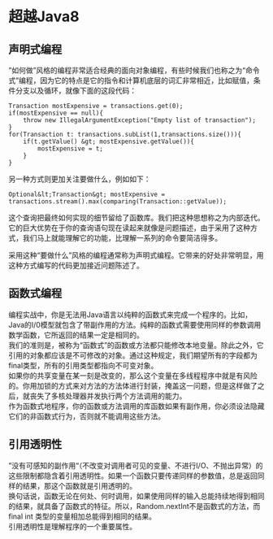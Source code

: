# 超越Java8

## 声明式编程

”如何做”风格的编程非常适合经典的面向对象编程，有些时候我们也称之为“命令式”编程，因为它的特点是它的指令和计算机底层的词汇非常相近，比如赋值，条件分支以及循环，就像下面的这段代码：

```
Transaction mostExpensive = transactions.get(0);
if(mostExpensive == null){
	throw new IllegalArgumentException("Empty list of transaction");
}
for(Transaction t: transactions.subList(1,transactions.size())){
	if(t.getValue() &gt; mostExpensive.getValue()){
		mostExpensive = t;
	}
}

```

另一种方式则更加关注要做什么，例如如下：

```
Optional&lt;Transaction&gt; mostExpensive = transactions.stream().max(comparing(Transaction::getValue));

```

这个查询把最终如何实现的细节留给了函数库。我们把这种思想称之为内部迭代。它的巨大优势在于你的查询语句现在读起来就像是问题描述，由于采用了这种方式，我们马上就能理解它的功能，比理解一系列的命令要简洁得多。

采用这种“要做什么”风格的编程通常称为声明式编程。它带来的好处非常明显，用这种方式编写的代码更加接近问题陈述了。

## 函数式编程

编程实战中，你是无法用Java语言以纯粹的函数式来完成一个程序的。比如，Java的I/0模型就包含了带副作用的方法。纯粹的函数式需要使用同样的参数调用数学函数，它所返回的结果一定是相同的。<br/>
我们的准则是，被称为“函数式”的函数或方法都只能修改本地变量。除此之外，它引用的对象都应该是不可修改的对象。通过这种规定，我们期望所有的字段都为final类型，所有的引用类型都指向不可变对象。<br/>
如果你的共享变量在某一刻是改变的，那么这个变量在多线程程序中就是有风险的。你用加锁的方式来对方法的方法体进行封装，掩盖这一问题，但是这样做了之后，就丧失了多核处理器并发执行两个方法调用的能力。<br/>
作为函数式地程序，你的函数或方法调用的库函数如果有副作用，你必须设法隐藏它们的非函数式行为，否则就不能调用这些方法。

## 引用透明性

”没有可感知的副作用“（不改变对调用者可见的变量、不进行I/O、不抛出异常）的这些限制都隐含着引用透明性。如果一个函数只要传递同样的参数值，总是返回同样的结果，那这个函数就是引用透明的。<br/>
换句话说，函数无论在何处、何时调用，如果使用同样的输入总能持续地得到相同的结果，就具备了函数式的特征。所以，Random.nextInt不是函数式的方法，而final int 类型的变量相加总能得到相同的结果。<br/>
引用透明性是理解程序的一个重要属性。

